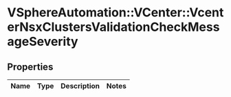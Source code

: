 # VSphereAutomation::VCenter::VcenterNsxClustersValidationCheckMessageSeverity

## Properties
Name | Type | Description | Notes
------------ | ------------- | ------------- | -------------


